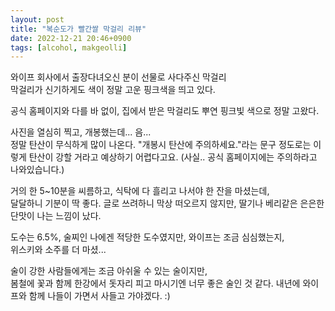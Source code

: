 ```yaml
---
layout: post
title: "복순도가 빨간쌀 막걸리 리뷰"
date: 2022-12-21 20:46+0900
tags: [alcohol, makgeolli]
---
```


와이프 회사에서 출장다녀오신 분이 선물로 사다주신 막걸리    
막걸리가 신기하게도 색이 정말 고운 핑크색을 띄고 있다.  

공식 홈페이지와 다를 바 없이, 집에서 받은 막걸리도 뿌연 핑크빛 색으로 정말 고왔다. 


사진을 열심히 찍고, 개봉했는데... 음...  
정말 탄산이 무식하게 많이 나온다. "개봉시 탄산에 주의하세요."라는 문구 정도로는 이렇게 탄산이 강할 거라고 예상하기 어렵다고요. (사실.. 공식 홈페이지에는 주의하라고 나와있습니다.) 

거의 한 5~10분을 씨름하고, 식탁에 다 흘리고 나서야 한 잔을 마셨는데,  
달달하니 기분이 딱 좋다. 
글로 쓰려하니 막상 떠오르지 않지만, 딸기나 베리같은 은은한 단맛이 나는 느낌이 났다.

도수는 6.5%, 술찌인 나에겐 적당한 도수였지만, 와이프는 조금 심심했는지,  
위스키와 소주를 더 마셨...

술이 강한 사람들에게는 조금 아쉬울 수 있는 술이지만,  
봄철에 꽃과 함께 한강에서 돗자리 피고 마시기엔 너무 좋은 술인 것 같다.
내년에 와이프와 함께 나들이 가면서 사들고 가야겠다. :)


